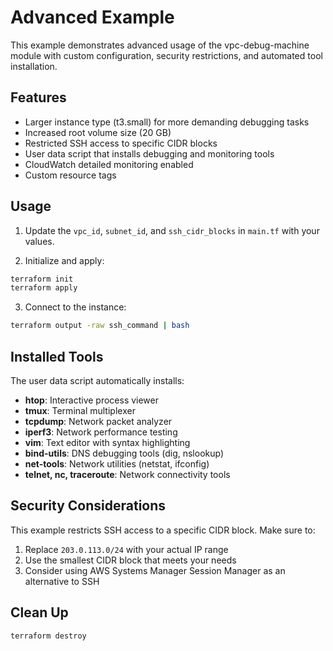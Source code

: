 # Advanced Example

This example demonstrates advanced usage of the vpc-debug-machine module with custom configuration, security restrictions, and automated tool installation.

## Features

- Larger instance type (t3.small) for more demanding debugging tasks
- Increased root volume size (20 GB)
- Restricted SSH access to specific CIDR blocks
- User data script that installs debugging and monitoring tools
- CloudWatch detailed monitoring enabled
- Custom resource tags

## Usage

1. Update the `vpc_id`, `subnet_id`, and `ssh_cidr_blocks` in `main.tf` with your values.

2. Initialize and apply:
```bash
terraform init
terraform apply
```

3. Connect to the instance:
```bash
terraform output -raw ssh_command | bash
```

## Installed Tools

The user data script automatically installs:
- **htop**: Interactive process viewer
- **tmux**: Terminal multiplexer
- **tcpdump**: Network packet analyzer
- **iperf3**: Network performance testing
- **vim**: Text editor with syntax highlighting
- **bind-utils**: DNS debugging tools (dig, nslookup)
- **net-tools**: Network utilities (netstat, ifconfig)
- **telnet, nc, traceroute**: Network connectivity tools

## Security Considerations

This example restricts SSH access to a specific CIDR block. Make sure to:
1. Replace `203.0.113.0/24` with your actual IP range
2. Use the smallest CIDR block that meets your needs
3. Consider using AWS Systems Manager Session Manager as an alternative to SSH

## Clean Up

```bash
terraform destroy
```
